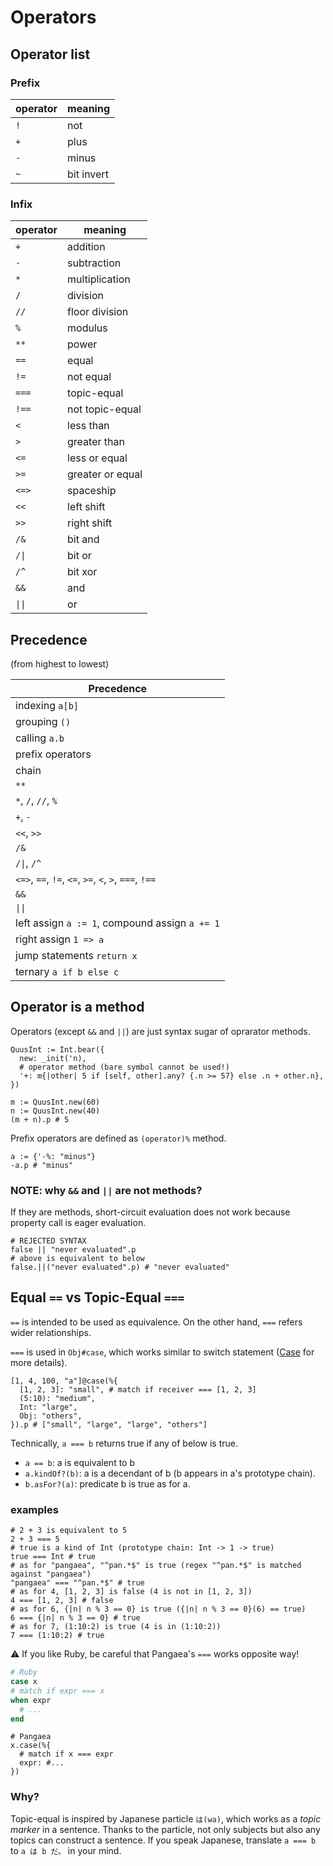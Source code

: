 # Operators

## Operator list

### Prefix

|operator|meaning|
|-|-|
|`!`|not|
|`+`|plus|
|`-`|minus|
|`~`|bit invert|

### Infix

|operator|meaning|
|-|-|
|`+`|addition|
|`-`|subtraction|
|`*`|multiplication|
|`/`|division|
|`//`|floor division|
|`%`|modulus|
|`**`|power|
|`==`|equal|
|`!=`|not equal|
|`===`|topic-equal|
|`!==`|not topic-equal|
|`<`|less than|
|`>`|greater than|
|`<=`|less or equal|
|`>=`|greater or equal|
|`<=>`|spaceship|
|`<<`|left shift|
|`>>`|right shift|
|`/&`|bit and|
|<code>/&#124;</code>|bit or|
|`/^`|bit xor|
|`&&`|and|
|<code>&#124;&#124;</code>|or|

## Precedence

(from highest to lowest)

|Precedence|
|-|
|indexing `a[b]`|
|grouping `()`|
|calling `a.b`|
|prefix operators|
|chain|
|`**`|
|`*`, `/`, `//`, `%`|
|`+`, `-`|
|`<<`, `>>`|
|`/&`|
|<code>/&#124;</code>, `/^`|
|`<=>`, `==`, `!=`, `<=`, `>=`, `<`, `>`, `===`, `!==`|
|`&&`|
|<code>&#124;&#124;</code>|
|left assign `a := 1`, compound assign `a += 1`|
|right assign `1 => a`|
|jump statements `return x`|
|ternary `a if b else c`|

## Operator is a method

Operators (except `&&` and `||`) are just syntax sugar of oprarator methods.

```pangaea
QuusInt := Int.bear({
  new: _init('n),
  # operator method (bare symbol cannot be used!)
  '+: m{|other| 5 if [self, other].any? {.n >= 57} else .n + other.n},
})

m := QuusInt.new(60)
n := QuusInt.new(40)
(m + n).p # 5
```

Prefix operators are defined as `(operator)%` method.

```pangaea
a := {'-%: "minus"}
-a.p # "minus"
```

### NOTE: why `&&` and `||` are not methods?

If they are methods, short-circuit evaluation does not work because property call is eager evaluation.

```
# REJECTED SYNTAX
false || "never evaluated".p
# above is equivalent to below
false.||("never evaluated".p) # "never evaluated"
```

## Equal `==` vs Topic-Equal `===`

`==` is intended to be used as equivalence. On the other hand, `===` refers wider relationships.

`===` is used in `Obj#case`, which works similar to switch statement ([Case](case.md) for more details).

```pangaea
[1, 4, 100, "a"]@case(%{
  [1, 2, 3]: "small", # match if receiver === [1, 2, 3]
  (5:10): "medium",
  Int: "large",
  Obj: "others",
}).p # ["small", "large", "large", "others"]
```

Technically, `a === b` returns true if any of below is true.

- `a == b`: a is equivalent to b
- `a.kindOf?(b)`: a is a decendant of b (b appears in a's prototype chain).
- `b.asFor?(a)`: predicate b is true as for a.

### examples

```pangaea
# 2 + 3 is equivalent to 5
2 + 3 === 5
# true is a kind of Int (prototype chain: Int -> 1 -> true)
true === Int # true
# as for "pangaea", "^pan.*$" is true (regex "^pan.*$" is matched against "pangaea")
"pangaea" === "^pan.*$" # true
# as for 4, [1, 2, 3] is false (4 is not in [1, 2, 3])
4 === [1, 2, 3] # false
# as for 6, {|n| n % 3 == 0} is true ({|n| n % 3 == 0}(6) == true)
6 === {|n| n % 3 == 0} # true
# as for 7, (1:10:2) is true (4 is in (1:10:2))
7 === (1:10:2) # true
```

:warning: If you like Ruby, be careful that Pangaea's `===` works opposite way!

```ruby
# Ruby
case x
# match if expr === x
when expr
  # ...
end
```

```pangaea
# Pangaea
x.case(%{
  # match if x === expr
  expr: #...
})
```

### Why?

Topic-equal is inspired by Japanese particle `は(wa)`, which works as a *topic marker* in a sentence. Thanks to the particle, not only subjects but also any topics can construct a sentence. If you speak Japanese, translate `a === b` to `a は b だ。` in your mind. 
